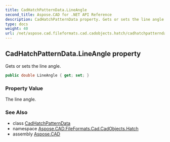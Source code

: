 ```yaml
---
title: CadHatchPatternData.LineAngle
second_title: Aspose.CAD for .NET API Reference
description: CadHatchPatternData property. Gets or sets the line angle
type: docs
weight: 40
url: /net/aspose.cad.fileformats.cad.cadobjects.hatch/cadhatchpatterndata/lineangle/
---
```

## CadHatchPatternData.LineAngle property

Gets or sets the line angle.

```csharp
public double LineAngle { get; set; }
```

### Property Value

The line angle.

### See Also

* class [CadHatchPatternData](../)
* namespace [Aspose.CAD.FileFormats.Cad.CadObjects.Hatch](../../cadhatchpatterndata/)
* assembly [Aspose.CAD](../../../)


